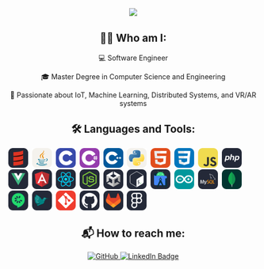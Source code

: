 <div align="center">
  <img src="https://media.giphy.com/media/v1.Y2lkPTc5MGI3NjExbHhzMDU0Zzk1bW84b2Rxd21xNWhqeHg3b3BxdWswOWdybzl6NHpxMSZlcD12MV9pbnRlcm5hbF9naWZfYnlfaWQmY3Q9Zw/l3978y5HqiEtqupiM/giphy.gif" width="400"/>
</div>

<h2 align="center">👨‍💻 Who am I:</h2>

<p align="center">💻 Software Engineer</p> 
<p align="center">🎓 Master Degree in Computer Science and Engineering</p>
<p align="center">🤖 Passionate about IoT, Machine Learning, Distributed Systems, and VR/AR systems</p>

<h2 align="center">🛠️ Languages and Tools: </h2>

<div>
  <img src="https://github.com/tandpfun/skill-icons/blob/main/icons/Scala-Dark.svg" title="Scala" alt="Scala" width="40" height="40"/>&nbsp;
  <img src="https://github.com/tandpfun/skill-icons/blob/main/icons/Java-Light.svg" title="Java" alt="Java" width="40" height="40"/>&nbsp;
  <img src="https://github.com/tandpfun/skill-icons/blob/main/icons/C.svg" title="C" alt="C" width="40" height="40"/>&nbsp;
  <img src="https://github.com/tandpfun/skill-icons/blob/main/icons/CS.svg" title="C#" alt="C#" width="40" height="40"/>&nbsp;
  <img src="https://github.com/tandpfun/skill-icons/blob/main/icons/CPP.svg" title="C++" alt="C++" width="40" height="40"/>&nbsp;
  <img src="https://github.com/tandpfun/skill-icons/blob/main/icons/Python-Light.svg" title="Python" alt="Python" width="40" height="40"/>&nbsp;
  <img src="https://github.com/tandpfun/skill-icons/blob/main/icons/HTML.svg" title="HTML5" alt="HTML5" width="40" height="40"/>&nbsp;
  <img src="https://github.com/tandpfun/skill-icons/blob/main/icons/CSS.svg" title="CSS3" alt="CSS3" width="40" height="40"/>&nbsp;
  <img src="https://github.com/tandpfun/skill-icons/blob/main/icons/JavaScript.svg" title="Javascript" alt="Javascript" width="40" height="40"/>&nbsp;
  <img src="https://github.com/tandpfun/skill-icons/blob/main/icons/PHP-Dark.svg" title="PHP" alt="PHP" width="40" height="40"/>&nbsp;
  <img src="https://github.com/tandpfun/skill-icons/blob/main/icons/VueJS-Dark.svg" title="Vuejs" alt="Vuejs" width="40" height="40"/>&nbsp;
  <img src="https://github.com/tandpfun/skill-icons/blob/main/icons/Angular-Dark.svg" title="Angular" alt="Angular" width="40" height="40"/>&nbsp;
  <img src="https://github.com/tandpfun/skill-icons/blob/main/icons/React-Dark.svg" title="React" alt="React" width="40" height="40"/>&nbsp;
  <img src="https://github.com/tandpfun/skill-icons/blob/main/icons/NodeJS-Dark.svg" title="Nodejs" alt="Nodejs" width="40" height="40"/>&nbsp;
  <img src="https://github.com/tandpfun/skill-icons/blob/main/icons/Unity-Dark.svg" title="Unity" alt="Unity" width="40" height="40"/>&nbsp;
  <img src="https://github.com/tandpfun/skill-icons/blob/main/icons/Bash-Dark.svg" title="Bash" alt="Bash" width="40" height="40"/>&nbsp;
  <img src="https://github.com/tandpfun/skill-icons/blob/main/icons/AndroidStudio-Dark.svg" title="AndroidStudio" alt="AndroidStudio" width="40" height="40"/>&nbsp;
  <img src="https://github.com/tandpfun/skill-icons/blob/main/icons/Arduino.svg" title="Arduino" alt="Arduino" width="40" height="40"/>&nbsp;
  <img src="https://github.com/tandpfun/skill-icons/blob/main/icons/MySQL-Dark.svg" title="MySQL" alt="MySQL" width="40" height="40"/>&nbsp;
  <img src="https://github.com/tandpfun/skill-icons/blob/main/icons/MongoDB.svg" title="MongoDB" alt="MongoDB" width="40" height="40"/>&nbsp;
  <img src="https://github.com/tandpfun/skill-icons/blob/main/icons/Gherkin-Dark.svg" title="Gherkin" alt="Gherkin" width="40" height="40"/>&nbsp;
  <img src="https://github.com/tandpfun/skill-icons/blob/main/icons/LaTeX-Dark.svg" title="LaTeX" alt="LaTeX" width="40" height="40"/>&nbsp;
  <img src="https://github.com/tandpfun/skill-icons/blob/main/icons/Git.svg" title="Git" alt="Git" width="40" height="40"/>&nbsp;
  <img src="https://github.com/tandpfun/skill-icons/blob/main/icons/Github-Dark.svg" title="Github" alt="Github" width="40" height="40"/>&nbsp;
  <img src="https://github.com/tandpfun/skill-icons/blob/main/icons/GitLab-Dark.svg" title="GitLab" alt="GitLab" width="40" height="40"/>&nbsp;
    <img src="https://github.com/tandpfun/skill-icons/blob/main/icons/Figma-Dark.svg" title="Figma" alt="Figma" width="40" height="40"/>&nbsp;


</div>

<h2 align="center">📬 How to reach me:</h2>

<div id="badges" align="center">
  <a href="https://github.com/Filippo-Venturini">
    <img alt="GitHub" src="https://img.shields.io/badge/-Github-181717?style=for-the-badge&logo=github&logoColor=white" />
  </a> 
  <a href="https://www.linkedin.com/in/filippo-venturini-4265b8235/">
    <img src="https://img.shields.io/badge/LinkedIn-blue?style=for-the-badge&logo=linkedin&logoColor=white" alt="LinkedIn Badge"/>
  </a>
</div>
